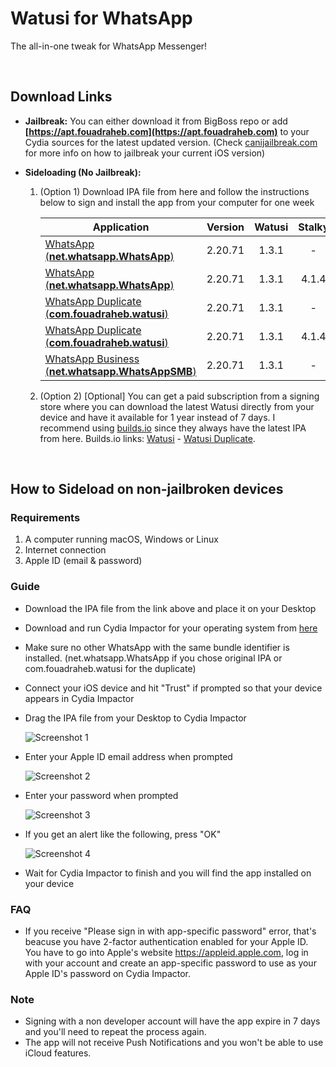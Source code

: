 # Watusi for WhatsApp

The all-in-one tweak for WhatsApp Messenger!

&nbsp;

## Download Links

* **Jailbreak:** You can either download it from BigBoss repo or add __[https://apt.fouadraheb.com](https://apt.fouadraheb.com)__ to your Cydia sources for the latest updated version. (Check [canijailbreak.com](https://canijailbreak.com/) for more info on how to jailbreak your current iOS version)
* **Sideloading (No Jailbreak):** 

    1. (Option 1) Download IPA file from here and follow the instructions below to sign and install the app from your computer for one week

        | Application        | Version   | Watusi | Stalky |
        | ------------------ |:---------:|:------:|:------:|
        | [WhatsApp (__net.whatsapp.WhatsApp__)](https://mega.nz/file/ZbgSDAKA#ZR8gMLjJJuFq1ps6c2zCbTx1fnHeUKzGvwHXaTFtF-k) | 2.20.71   | 1.3.1 | - |
        | [WhatsApp (__net.whatsapp.WhatsApp__)](https://mega.nz/file/wPwWTaxC#jVIuRKWtvffbw9EtgYs-A0Y9QV35xBPr7CXcQEjyJNg) | 2.20.71   | 1.3.1 | 4.1.4 |
        | [WhatsApp Duplicate (__com.fouadraheb.watusi__)](https://mega.nz/file/BS5gwC5A#e26GCnH5MUUJmrHY9qX5AcoV2t5CgSmud3JHlFLcU-c) | 2.20.71   | 1.3.1 | - |
        | [WhatsApp Duplicate (__com.fouadraheb.watusi__)](https://mega.nz/file/NOIxTYqY#28k6sfkdfuffz3QqPVsnKUxrUYsoM3fgmoD_y8RilMM) | 2.20.71   | 1.3.1 | 4.1.4 |
        | [WhatsApp Business (__net.whatsapp.WhatsAppSMB__)](https://mega.nz/file/tGQDgaTK#kIgIaOYWp60MxKYx0g6kgxNhl1m_X2kdTIylYtuz6lE) | 2.20.71   | 1.3.1 | - |
    
    2. (Option 2) [Optional] You can get a paid subscription from a signing store where you can download the latest Watusi directly from your device and have it available for 1 year instead of 7 days. I recommend using [builds.io](https://builds.io/apps/WAtest/?aid=1025553) since they always have the latest IPA from here. Builds.io links: [Watusi](https://builds.io/apps/WAtest/?aid=1025553) - [Watusi Duplicate](https://builds.io/apps/duplicatewatusi/?aid=1025553).

&nbsp;

## How to Sideload on non-jailbroken devices

### Requirements

1. A computer running macOS, Windows or Linux
2. Internet connection
3. Apple ID (email & password)

### Guide

* Download the IPA file from the link above and place it on your Desktop

* Download and run Cydia Impactor for your operating system from [here](http://www.cydiaimpactor.com)

* Make sure no other WhatsApp with the same bundle identifier is installed. (net.whatsapp.WhatsApp if you chose original IPA or com.fouadraheb.watusi for the duplicate)

* Connect your iOS device and hit "Trust" if prompted so that your device appears in Cydia Impactor

* Drag the IPA file from your Desktop to Cydia Impactor

  
  ![Screenshot 1](https://raw.githubusercontent.com/FouadRaheb/Watusi-for-WhatsApp/master/images/1.png "Screenshot 1")

* Enter your Apple ID email address when prompted 



  ![Screenshot 2](https://raw.githubusercontent.com/FouadRaheb/Watusi-for-WhatsApp/master/images/2.png "Screenshot 2")

* Enter your password when prompted 



  ![Screenshot 3](https://raw.githubusercontent.com/FouadRaheb/Watusi-for-WhatsApp/master/images/3.png "Screenshot 3")

* If you get an alert like the following, press "OK"


  ![Screenshot 4](https://raw.githubusercontent.com/FouadRaheb/Watusi-for-WhatsApp/master/images/4.png "Screenshot 4")

* Wait for Cydia Impactor to finish and you will find the app installed on your device

### FAQ
* If you receive "Please sign in with app-specific password" error, that's beacuse you have 2-factor authentication enabled for your Apple ID. You have to go into Apple's website https://appleid.apple.com, log in with your account and create an app-specific password to use as your Apple ID's password on Cydia Impactor.

### Note

* Signing with a non developer account will have the app expire in 7 days and you'll need to repeat the process again.
* The app will not receive Push Notifications and you won't be able to use iCloud features.
